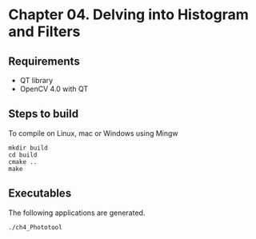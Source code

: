 # Chapter 04. Delving into Histogram and Filters 

## Requirements

- QT library
- OpenCV 4.0 with QT

## Steps to build

To compile on Linux, mac or Windows using Mingw

```
mkdir build
cd build
cmake ..
make
```

## Executables

The following applications are generated.

```
./ch4_Phototool
```
